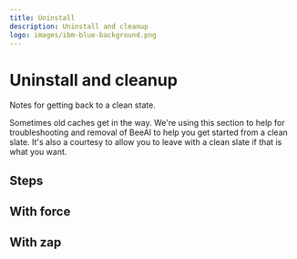 ```yaml
---
title: Uninstall
description: Uninstall and cleanup
logo: images/ibm-blue-background.png
---
```


# Uninstall and cleanup

Notes for getting back to a clean state.

Sometimes old caches get in the way.  We're using this section to help for troubleshooting
and removal of BeeAI to help you get started from a clean slate.  It's also a courtesy to
allow you to leave with a clean slate if that is what you want.

## Steps

## With force

## With zap

